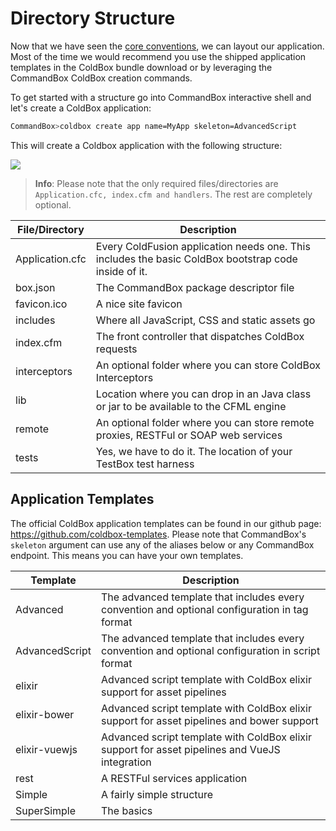 # Directory Structure

Now that we have seen the [core conventions](conventions.md), we can layout our application.  Most of the time we would recommend you use the shipped application templates in the ColdBox bundle download or by leveraging the CommandBox ColdBox creation commands.

To get started with a structure go into CommandBox interactive shell and let's create a ColdBox application:

```bash
CommandBox>coldbox create app name=MyApp skeleton=AdvancedScript
```

This will create a Coldbox application with the following structure:

<img src="https://coldbox.ortusbooks.com/content/images/ApplicationTemplate.png">

> **Info**: Please note that the only required files/directories are `Application.cfc, index.cfm and handlers`.  The rest are completely optional.

| File/Directory | Description |
| -- | -- |
| Application.cfc | Every ColdFusion application needs one. This includes the basic ColdBox bootstrap code inside of it.
| box.json | The CommandBox package descriptor file
| favicon.ico | A nice site favicon
| includes | Where all JavaScript, CSS and static assets go
| index.cfm | The front controller that dispatches ColdBox requests
| interceptors | An optional folder where you can store ColdBox Interceptors
| lib | Location where you can drop in an Java class or jar to be available to the CFML engine
| remote | An optional folder where you can store remote proxies, RESTFul or SOAP web services
| tests | Yes, we have to do it. The location of your TestBox test harness

## Application Templates

The official ColdBox application templates can be found in our github page: https://github.com/coldbox-templates.  Please note that CommandBox's `skeleton` argument can use any of the aliases below or any CommandBox endpoint. This means you can have your own templates.

| Template | Description |
| -- | -- |
| Advanced | The advanced template that includes every convention and optional configuration in tag format
| AdvancedScript | The advanced template that includes every convention and optional configuration in script format
| elixir | Advanced script template with ColdBox elixir support for asset pipelines
| elixir-bower | Advanced script template with ColdBox elixir support for asset pipelines and bower support
| elixir-vuewjs | Advanced script template with ColdBox elixir support for asset pipelines and VueJS integration
| rest | A RESTFul services application
| Simple | A fairly simple structure
| SuperSimple | The basics
